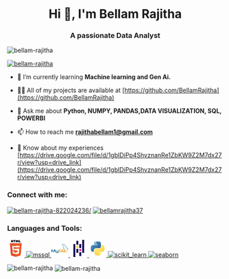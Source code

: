 <h1 align="center">Hi 👋, I'm Bellam Rajitha</h1>
<h3 align="center">A passionate Data Analyst</h3>

<p align="left"> <img src="https://komarev.com/ghpvc/?username=bellam-rajitha&label=Profile%20views&color=0e75b6&style=flat" alt="bellam-rajitha" /> </p>

<p align="left"> <a href="https://github.com/ryo-ma/github-profile-trophy"><img src="https://github-profile-trophy.vercel.app/?username=bellam-rajitha" alt="bellam-rajitha" /></a> </p>

- 🌱 I’m currently learning **Machine learning and Gen Ai.**

- 👨‍💻 All of my projects are available at [https://github.com/BellamRajitha](https://github.com/BellamRajitha)

- 💬 Ask me about **Python, NUMPY, PANDAS,DATA VISUALIZATION, SQL, POWERBI**

- 📫 How to reach me **rajithabellam1@gmail.com**

- 📄 Know about my experiences [https://drive.google.com/file/d/1gbIDiPp4ShvznanRe1ZbKW9Z2M7dx27r/view?usp=drive_link](https://drive.google.com/file/d/1gbIDiPp4ShvznanRe1ZbKW9Z2M7dx27r/view?usp=drive_link)

<h3 align="left">Connect with me:</h3>
<p align="left">
<a href="https://linkedin.com/in/bellam-rajitha-822024236/" target="blank"><img align="center" src="https://raw.githubusercontent.com/rahuldkjain/github-profile-readme-generator/master/src/images/icons/Social/linked-in-alt.svg" alt="bellam-rajitha-822024236/" height="30" width="40" /></a>
<a href="https://www.hackerrank.com/bellamrajitha37" target="blank"><img align="center" src="https://raw.githubusercontent.com/rahuldkjain/github-profile-readme-generator/master/src/images/icons/Social/hackerrank.svg" alt="bellamrajitha37" height="30" width="40" /></a>
</p>

<h3 align="left">Languages and Tools:</h3>
<p align="left"> <a href="https://www.w3.org/html/" target="_blank" rel="noreferrer"> <img src="https://raw.githubusercontent.com/devicons/devicon/master/icons/html5/html5-original-wordmark.svg" alt="html5" width="40" height="40"/> </a> <a href="https://www.microsoft.com/en-us/sql-server" target="_blank" rel="noreferrer"> <img src="https://www.svgrepo.com/show/303229/microsoft-sql-server-logo.svg" alt="mssql" width="40" height="40"/> </a> <a href="https://www.mysql.com/" target="_blank" rel="noreferrer"> <img src="https://raw.githubusercontent.com/devicons/devicon/master/icons/mysql/mysql-original-wordmark.svg" alt="mysql" width="40" height="40"/> </a> <a href="https://pandas.pydata.org/" target="_blank" rel="noreferrer"> <img src="https://raw.githubusercontent.com/devicons/devicon/2ae2a900d2f041da66e950e4d48052658d850630/icons/pandas/pandas-original.svg" alt="pandas" width="40" height="40"/> </a> <a href="https://www.python.org" target="_blank" rel="noreferrer"> <img src="https://raw.githubusercontent.com/devicons/devicon/master/icons/python/python-original.svg" alt="python" width="40" height="40"/> </a> <a href="https://scikit-learn.org/" target="_blank" rel="noreferrer"> <img src="https://upload.wikimedia.org/wikipedia/commons/0/05/Scikit_learn_logo_small.svg" alt="scikit_learn" width="40" height="40"/> </a> <a href="https://seaborn.pydata.org/" target="_blank" rel="noreferrer"> <img src="https://seaborn.pydata.org/_images/logo-mark-lightbg.svg" alt="seaborn" width="40" height="40"/> </a> </p>

<p><img align="left" src="https://github-readme-stats.vercel.app/api/top-langs?username=bellam-rajitha&show_icons=true&locale=en&layout=compact" alt="bellam-rajitha" /></p>

<p>&nbsp;<img align="center" src="https://github-readme-stats.vercel.app/api?username=bellam-rajitha&show_icons=true&locale=en" alt="bellam-rajitha" /></p>
